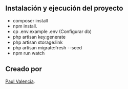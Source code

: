 
## Instalación y ejecución del proyecto

- composer install
- npm install.
- cp .env.example .env (Configurar db)
- php artisan key:generate
- php artisan storage:link
- php artisan migrate:fresh --seed
- npm run watch

## Creado por
[Paul Valencia](https://www.linkedin.com/in/paul-valencia-90a63b1a1/).
